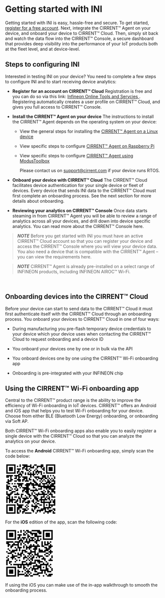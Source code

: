 # Getting started with INI

Getting started with INI is easy, hassle-free and secure. To get started, [register for a free account](https://osts.infineon.com/login). Next, integrate the CIRRENT™ Agent on your device, and onboard your device to CIRRENT™ Cloud. Then, simply sit back and watch the data flow into the CIRRENT™ Console, a secure dashboard that provides deep visibility into the performance of your IoT products both at the fleet level, and at device-level.

## Steps to configuring INI

Interested in testing INI on your device? You need to complete a few steps to configure INI and to start receiving device analytics:

* **Register for an account on CIRRENT™ Cloud** 
 Registration is free and you can do so via this link: [Infineon Online Tools and Servcies ](https://osts.infineon.com/login). Registering automatically creates a user profile on CIRRENT™ Cloud, and gives you full access to CIRRENT™ Console.

* **Install the CIRRENT™ Agent on your device**
 The instructions to install the CIRRENT™ Agent depends on the operating system on your device:

  * View the general steps for installing the [CIRRENT™ Agent on a Linux device](cirrent-agent.md#installing-cirrent-agent-on-linux)
  * View specific steps to configure [CIRRENT™ Agent on Raspberry Pi](cirrent-agent.md#installation-example-cirrent-agent-on-raspberry-pi)
  * View specific steps to configure [CIRRENT™ Agent using ModusToolbox](cirrent-agent.md#using-the-cirrent-agent-in-modustoolbox)

	Please contact us on support@cirrent.com if your device runs RTOS. 


* **Onboard your device with CIRRENT™ Cloud**
  The CIRRENT™ Cloud facilitates device authentication for your single device or fleet of devices. Every device that sends INI data to the CIRRENT™ Cloud must first complete an onboarding process. See the next section for more details about onboarding.


* **Reviewing your analytics on CIRRENT™ Console**
 Once data starts steaming in from CIRRENT™ Agent you will be able to review a range of analytics across all your devices, and drill down into device specific analytics. You can read more about the CIRRENT™ Console here.

> **_NOTE_** Before you get started with INI you must have an active CIRRENT™ Cloud account so that you can register your device and access the CIRRENT™ Console where you will view your device data. You also need a device that is compatible with the CIRRENT™ Agent – you can view the requirements here. 

> **_NOTE_** CIRRENT™ Agent is already pre-installed on a select range of INFINEON products, including INFINEON AIROC™ Wi-Fi.

 
## Onboarding devices into the CIRRENT™ Cloud

Before your device can start to send data to the CIRRENT™ Cloud it must first authenticate itself with the CIRRENT™ Cloud through an onboarding process. You onboard your devices to CIRRENT™ Cloud in one of four ways:

* During manufacturing you pre-flash temporary device credentials to your device which your device uses when contacting the CIRRENT™ Cloud to request onboarding and a device ID

* You onboard your devices one by one or in bulk via the API

* You onboard devices one by one using the CIRRENT™ Wi-Fi onboarding app

* Onboarding is pre-integrated with your INFINEON chip

## Using the CIRRENT™ Wi-Fi onboarding app

Central to the CIRRENT™ product range is the ability to improve the efficiency of Wi-Fi onboarding in IoT devices. CIRRENT™ offers an Android and iOS app that helps you to test Wi-Fi onboarding for your device. Choose from either BLE (Bluetooth Low Energy) onboarding, or onboarding via Soft AP.

Both CIRRENT™ Wi-Fi onboarding apps also enable you to easily register a single device with the CIRRENT™ Cloud so that you can analyze the analytics on your device. 

To access the **Android** CIRRENT™ Wi-Fi onboarding app, simply scan the code below:

![image](../img/androidqr.png)

For the **iOS** edition of the app, scan the following code:

![image](../img/iphoneqr.png)
 
If using the iOS you can make use of the in-app walkthrough to smooth the onboarding process.

